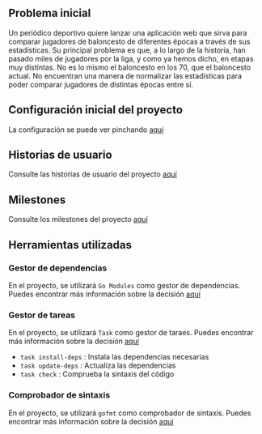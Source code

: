 ## Problema inicial

Un periódico deportivo quiere lanzar una aplicación web que sirva para comparar jugadores de baloncesto de diferentes épocas a través de sus estadísticas. Su principal problema es que, a lo largo de la historia, han pasado miles de jugadores por la liga, y como ya hemos dicho, en etapas muy distintas. No es lo mismo el baloncesto en los 70, que el baloncesto actual. No encuentran una manera de normalizar las estadísticas para poder comparar jugadores de distintas épocas entre sí.

## Configuración inicial del proyecto

La configuración se puede ver pinchando [aquí](/doc/config.md)

## Historias de usuario

Consulte las historias de usuario del proyecto [aquí](/doc/historias_usuario.md)

## Milestones

Consulte los milestones del proyecto [aquí](/doc/milestones.md)

## Herramientas utilizadas
### Gestor de dependencias

En el proyecto, se utilizará `Go Modules` como gestor de dependencias. Puedes encontrar más información sobre la decisión [aquí](/doc//gestor_dependencias.md)

### Gestor de tareas

En el proyecto, se utilizará `Task` como gestor de taraes. Puedes encontrar más información sobre la decisión [aquí](/doc/gestor_tareas.md)

* `task install-deps` : Instala las dependencias necesarias
* `task update-deps` : Actualiza las dependencias
* `task check` : Comprueba la sintaxis del código

### Comprobador de sintaxis

En el proyecto, se utilizará `gofmt` como comprobador de sintaxis. Puedes encontrar más información sobre la decisión [aquí](/doc/sintaxis.md)


